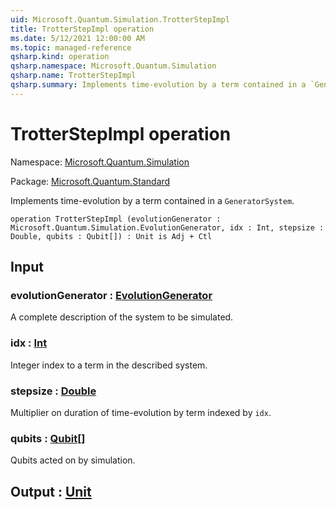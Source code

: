 ```yaml
---
uid: Microsoft.Quantum.Simulation.TrotterStepImpl
title: TrotterStepImpl operation
ms.date: 5/12/2021 12:00:00 AM
ms.topic: managed-reference
qsharp.kind: operation
qsharp.namespace: Microsoft.Quantum.Simulation
qsharp.name: TrotterStepImpl
qsharp.summary: Implements time-evolution by a term contained in a `GeneratorSystem`.
---
```


# TrotterStepImpl operation

Namespace: [Microsoft.Quantum.Simulation](xref:Microsoft.Quantum.Simulation)

Package: [Microsoft.Quantum.Standard](https://nuget.org/packages/Microsoft.Quantum.Standard)


Implements time-evolution by a term contained in a `GeneratorSystem`.

```qsharp
operation TrotterStepImpl (evolutionGenerator : Microsoft.Quantum.Simulation.EvolutionGenerator, idx : Int, stepsize : Double, qubits : Qubit[]) : Unit is Adj + Ctl
```


## Input

### evolutionGenerator : [EvolutionGenerator](xref:Microsoft.Quantum.Simulation.EvolutionGenerator)

A complete description of the system to be simulated.


### idx : [Int](xref:microsoft.quantum.qsharp.valueliterals#int-literals)

Integer index to a term in the described system.


### stepsize : [Double](xref:microsoft.quantum.qsharp.valueliterals#double-literals)

Multiplier on duration of time-evolution by term indexed by `idx`.


### qubits : [Qubit](xref:microsoft.quantum.qsharp.valueliterals#qubit-literals)[]

Qubits acted on by simulation.



## Output : [Unit](xref:microsoft.quantum.qsharp.valueliterals#unit-literal)

